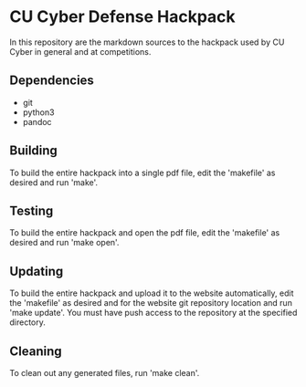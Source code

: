 CU Cyber Defense Hackpack
=========================

In this repository are the markdown sources to the hackpack used by CU Cyber in general and at competitions.


## Dependencies

* git
* python3
* pandoc


## Building

To build the entire hackpack into a single pdf file, edit the 'makefile' as desired and run 'make'.


## Testing

To build the entire hackpack and open the pdf file, edit the 'makefile' as desired and run 'make open'.


## Updating

To build the entire hackpack and upload it to the website automatically, edit the 'makefile' as desired and for the website git repository location and run 'make update'. You must have push access to the repository at the specified directory.


## Cleaning

To clean out any generated files, run 'make clean'.
